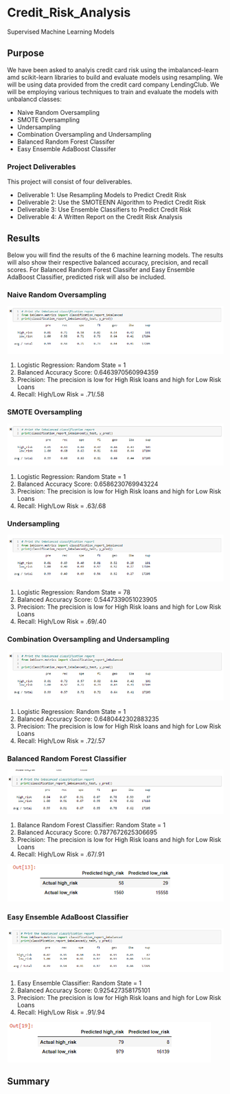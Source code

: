 # Credit_Risk_Analysis
Supervised Machine Learning Models

## Purpose
We have been asked to analyis credit card risk using the imbalanced-learn amd scikit-learn libraries to build and evaluate models using resampling. We will be using data provided from the credit card company LendingClub. We will be employing various techniques to train and evaluate the models with unbalancd classes:
- Naive Random Oversampling
- SMOTE Oversampling
- Undersampling
- Combination Oversampling and Undersampling
- Balanced Random Forest Classifer
- Easy Ensemble AdaBoost Classifer

### Project Deliverables
This project will consist of four deliverables.
- Deliverable 1: Use Resampling Models to Predict Credit Risk
- Deliverable 2: Use the SMOTEENN Algorithm to Predict Credit Risk
- Deliverable 3: Use Ensemble Classifiers to Predict Credit Risk
- Deliverable 4: A Written Report on the Credit Risk Analysis

## Results
Below you will find the results of the 6 machine learning models. The results will also show their respective balanced accuracy, precision, and recall scores. For Balanced Random Forest Classifer and Easy Ensemble AdaBoost Classifier, predicted risk will also be included. 

### Naive Random Oversampling
![Naive](https://github.com/smithsh14/Credit_Risk_Analysis/blob/main/Images/NaiveRandomOversampling.png)

1) Logistic Regression: Random State = 1
2) Balanced Accuracy Score: 0.6463970560994359
3) Precision: The precision is low for High Risk loans and high for Low Risk Loans
4) Recall: High/Low Risk = .71/.58

### SMOTE Oversampling
![SMOTE](https://github.com/smithsh14/Credit_Risk_Analysis/blob/main/Images/SMOTEOversampling.png)

1) Logistic Regression: Random State = 1
2) Balanced Accuracy Score: 0.6586230769943224
3) Precision: The precision is low for High Risk loans and high for Low Risk Loans
4) Recall: High/Low Risk = .63/.68

### Undersampling
![Undersampling](https://github.com/smithsh14/Credit_Risk_Analysis/blob/main/Images/Undersampling.png)

1) Logistic Regression: Random State = 78
2) Balanced Accuracy Score: 0.5447339051023905
3) Precision: The precision is low for High Risk loans and high for Low Risk Loans
4) Recall: High/Low Risk = .69/.40

### Combination Oversampling and Undersampling 
![Combination](https://github.com/smithsh14/Credit_Risk_Analysis/blob/main/Images/Combination.png)

1) Logistic Regression: Random State = 1
2) Balanced Accuracy Score: 0.6480442302883235
3) Precision: The precision is low for High Risk loans and high for Low Risk Loans
4) Recall: High/Low Risk = .72/.57

### Balanced Random Forest Classifier
![Forest](https://github.com/smithsh14/Credit_Risk_Analysis/blob/main/Images/BalancedRandomForest.png)

1) Balance Random Forest Classifier: Random State = 1
2) Balanced Accuracy Score: 0.7877672625306695
3) Precision: The precision is low for High Risk loans and high for Low Risk Loans
4) Recall: High/Low Risk = .67/.91

![RISK](https://github.com/smithsh14/Credit_Risk_Analysis/blob/main/Images/BalancedRandomForest_RISK.png)

### Easy Ensemble AdaBoost Classifier
![AdaBoost](https://github.com/smithsh14/Credit_Risk_Analysis/blob/main/Images/AdaBoostClassifer.png)

1) Easy Ensemble Classifier: Random State = 1
2) Balanced Accuracy Score: 0.925427358175101
3) Precision: The precision is low for High Risk loans and high for Low Risk Loans
4) Recall: High/Low Risk = .91/.94

![RISK](https://github.com/smithsh14/Credit_Risk_Analysis/blob/main/Images/AdaBoostClassifer_RISK.png)

## Summary


